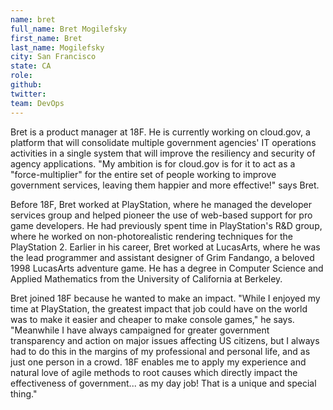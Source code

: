 ```yaml
---
name: bret
full_name: Bret Mogilefsky
first_name: Bret
last_name: Mogilefsky
city: San Francisco
state: CA
role: 
github: 
twitter: 
team: DevOps
---
```


Bret is a product manager at 18F. He is currently working on cloud.gov, a platform that will consolidate multiple government agencies' IT operations activities in a single system that will improve the resiliency and security of agency applications. "My ambition is for cloud.gov is for it to act as a "force-multiplier" for the entire set of people working to improve government services, leaving them happier and more effective!" says Bret.

Before 18F, Bret worked at PlayStation, where he managed the developer services group and helped pioneer the use of web-based support for pro game developers. He had previously spent time in PlayStation's R&D group, where he worked on non-photorealistic rendering techniques for the PlayStation 2. Earlier in his career, Bret worked at LucasArts, where he was the lead programmer and assistant designer of Grim Fandango, a beloved 1998 LucasArts adventure game. He has a degree in Computer Science and Applied Mathematics from the University of California at Berkeley.

Bret joined 18F because he wanted to make an impact. "While I enjoyed my time at PlayStation, the greatest impact that job could have on the world was to make it easier and cheaper to make console games," he says. "Meanwhile I have always campaigned for greater government transparency and action on major issues affecting US citizens, but I always had to do this in the margins of my professional and personal life, and as just one person in a crowd. 18F enables me to apply my experience and natural love of agile methods to root causes which directly impact the effectiveness of government... as my day job! That is a unique and special thing."